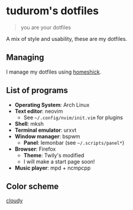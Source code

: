 tudurom's dotfiles
==================

> you are your dotfiles

A mix of style and usability, these are my dotfiles. 

Managing
--------

I manage my dotfiles using [homeshick](https://github.com/andsens/homeshick).

List of programs
-----------------

* **Operating System**: Arch Linux
* **Text editor**: neovim
  * See `~/.config/nvim/init.vim` for plugins
* **Shell**: mksh
* **Terminal emulator**: urxvt
* **Window manager**: bspwm
  * **Panel**: lemonbar (see `~/.scripts/panel*`)
* **Browser**: Firefox
  * **Theme**: Twily's modified
  * I will make a start page soon!
* **Music player**: mpd + ncmpcpp

Color scheme
------------

[cloudy](https://github.com/tudurom/dotfiles/blob/master/home/.xres/colors/cloudy)
